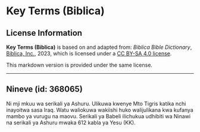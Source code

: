 # Key Terms (Biblica)

## License Information

**Key Terms (Biblica)** is based on and adapted from: _Biblica Bible Dictionary_, [Biblica, Inc.](https://www.biblica.com/), 2023, which is licensed under a [CC BY-SA 4.0 license](https://creativecommons.org/licenses/by-sa/4.0/legalcode.en).

This markdown version is provided under the same license.



--------------------------------

## Nineve (id: 368065)

 Ni mji mkuu wa serikali ya Ashuru. Ulikuwa kwenye Mto Tigris katika nchi inayoitwa sasa Iraq. Watu waliokuwa wakiishi huko walijulikana kwa kufanya mambo ya vurugu na maovu. Serikali ya Babeli ilichukua udhibiti wa Ninawi na serikali ya Ashuru mwaka 612 kabla ya Yesu (KK).


